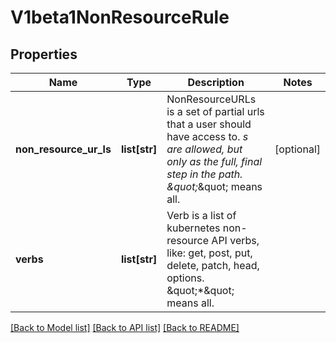 # V1beta1NonResourceRule

## Properties
Name | Type | Description | Notes
------------ | ------------- | ------------- | -------------
**non_resource_ur_ls** | **list[str]** | NonResourceURLs is a set of partial urls that a user should have access to.  *s are allowed, but only as the full, final step in the path.  \&quot;*\&quot; means all. | [optional] 
**verbs** | **list[str]** | Verb is a list of kubernetes non-resource API verbs, like: get, post, put, delete, patch, head, options.  \&quot;*\&quot; means all. | 

[[Back to Model list]](../README.md#documentation-for-models) [[Back to API list]](../README.md#documentation-for-api-endpoints) [[Back to README]](../README.md)


